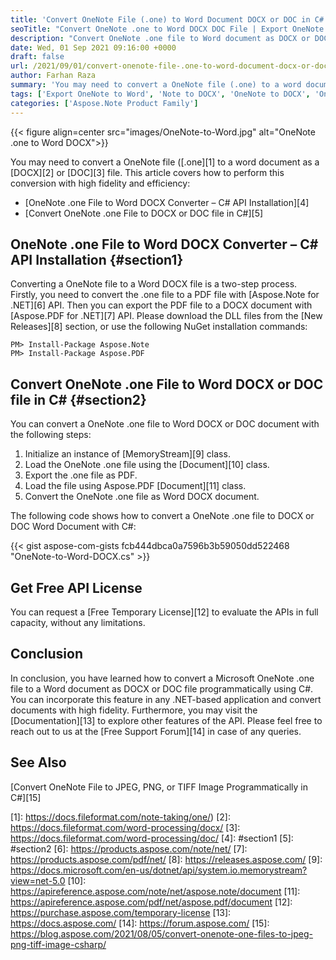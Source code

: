 ```yaml
---
title: 'Convert OneNote File (.one) to Word Document DOCX or DOC in C#'
seoTitle: "Convert OneNote .one to Word DOCX DOC File | Export OneNote in C#"
description: "Convert OneNote .one file to Word document as DOCX or DOC file. Export or change Mcrosoft OneNote files in .NET applications with C#."
date: Wed, 01 Sep 2021 09:16:00 +0000
draft: false
url: /2021/09/01/convert-onenote-file-.one-to-word-document-docx-or-doc/
author: Farhan Raza
summary: 'You may need to convert a OneNote file (.one) to a word document as a DOCX or DOC file. This article covers how to perform this conversion with high fidelity and efficiency.'
tags: ['Export OneNote to Word', 'Note to DOCX', 'OneNote to DOCX', 'OneNote to Word']
categories: ['Aspose.Note Product Family']
---
```




{{< figure align=center src="images/OneNote-to-Word.jpg" alt="OneNote .one to Word DOCX">}}


You may need to convert a OneNote file ([.one][1] to a word document as a [DOCX][2] or [DOC][3] file. This article covers how to perform this conversion with high fidelity and efficiency:

*   [OneNote .one File to Word DOCX Converter – C# API Installation][4]
*   [Convert OneNote .one File to DOCX or DOC file in C#][5]

## OneNote .one File to Word DOCX Converter – C# API Installation {#section1}

Converting a OneNote file to a Word DOCX file is a two-step process. Firstly, you need to convert the .one file to a PDF file with [Aspose.Note for .NET][6] API. Then you can export the PDF file to a DOCX document with [Aspose.PDF for .NET][7] API. Please download the DLL files from the [New Releases][8] section, or use the following NuGet installation commands:

```
PM> Install-Package Aspose.Note  
PM> Install-Package Aspose.PDF
```

## Convert OneNote .one File to Word DOCX or DOC file in C# {#section2}

You can convert a OneNote .one file to Word DOCX or DOC document with the following steps:

1.  Initialize an instance of [MemoryStream][9] class.
2.  Load the OneNote .one file using the [Document][10] class.
3.  Export the .one file as PDF.
4.  Load the file using Aspose.PDF [Document][11] class.
5.  Convert the OneNote .one file as Word DOCX document.

The following code shows how to convert a OneNote .one file to DOCX or DOC Word Document with C#:

{{< gist aspose-com-gists fcb444dbca0a7596b3b59050dd522468 "OneNote-to-Word-DOCX.cs" >}}

## Get Free API License

You can request a [Free Temporary License][12] to evaluate the APIs in full capacity, without any limitations.

## Conclusion

In conclusion, you have learned how to convert a Microsoft OneNote .one file to a Word document as DOCX or DOC file programmatically using C#. You can incorporate this feature in any .NET-based application and convert documents with high fidelity. Furthermore, you may visit the [Documentation][13] to explore other features of the API. Please feel free to reach out to us at the [Free Support Forum][14] in case of any queries.

## See Also

[Convert OneNote File to JPEG, PNG, or TIFF Image Programmatically in C#][15]




[1]: https://docs.fileformat.com/note-taking/one/)
[2]: https://docs.fileformat.com/word-processing/docx/
[3]: https://docs.fileformat.com/word-processing/doc/
[4]: #section1
[5]: #section2
[6]: https://products.aspose.com/note/net/
[7]: https://products.aspose.com/pdf/net/
[8]: https://releases.aspose.com/
[9]: https://docs.microsoft.com/en-us/dotnet/api/system.io.memorystream?view=net-5.0
[10]: https://apireference.aspose.com/note/net/aspose.note/document
[11]: https://apireference.aspose.com/pdf/net/aspose.pdf/document
[12]: https://purchase.aspose.com/temporary-license
[13]: https://docs.aspose.com/
[14]: https://forum.aspose.com/
[15]: https://blog.aspose.com/2021/08/05/convert-onenote-one-files-to-jpeg-png-tiff-image-csharp/




